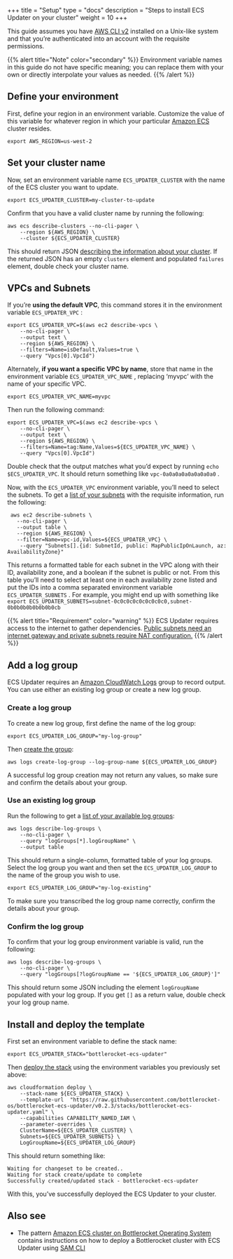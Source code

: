 +++
title = "Setup"
type = "docs"
description = "Steps to install ECS Updater on your cluster"
weight = 10
+++

This guide assumes you have [AWS CLI v2](https://aws.amazon.com/cli/) installed on a Unix-like system and that you’re authenticated into an account with the requisite permissions.

{{% alert title="Note" color="secondary" %}}
Environment variable names in this guide do not have specific meaning; you can replace them with your own or directly interpolate your values as needed.
{{% /alert %}}

## Define your environment

First, define your region in an environment variable.
Customize the value of this variable for whatever region in which your particular [Amazon ECS](https://aws.amazon.com/ecs/) cluster resides.

```shell
export AWS_REGION=us-west-2
```

## Set your cluster name

Now, set an environment variable name `ECS_UPDATER_CLUSTER` with the name of the ECS cluster you want to update.

```shell
export ECS_UPDATER_CLUSTER=my-cluster-to-update
```

Confirm that you have a valid cluster name by running the following:

```shell
aws ecs describe-clusters --no-cli-pager \
    --region ${AWS_REGION} \
    --cluster ${ECS_UPDATER_CLUSTER}
```

This should return JSON [describing the information about your cluster](https://awscli.amazonaws.com/v2/documentation/api/latest/reference/ecs/describe-clusters.html).
If the returned JSON has an empty `clusters` element and populated `failures` element, double check your cluster name.

## VPCs and Subnets

If you’re **using the default VPC**, this command stores it in the environment variable `ECS_UPDATER_VPC` :

```shell
export ECS_UPDATER_VPC=$(aws ec2 describe-vpcs \
    --no-cli-pager \
    --output text \
    --region ${AWS_REGION} \
    --filters=Name=isDefault,Values=true \
    --query "Vpcs[0].VpcId")
```

Alternately, **if you want a specific VPC by name**, store that name in the environment variable `ECS_UPDATER_VPC_NAME` , replacing ‘myvpc’ with the name of your specific VPC.

```shell
export ECS_UPDATER_VPC_NAME=myvpc
```

Then run the following command:

```shell
export ECS_UPDATER_VPC=$(aws ec2 describe-vpcs \
    --no-cli-pager \
    --output text \
    --region ${AWS_REGION} \
    --filters=Name=tag:Name,Values=${ECS_UPDATER_VPC_NAME} \
    --query "Vpcs[0].VpcId")
```

Double check that the output matches what you’d expect by running `echo $ECS_UPDATER_VPC`.
It should return something like `vpc-0a0a0a0a0a0a0a0a0` .

Now, with the `ECS_UPDATER_VPC`  environment variable, you’ll need to select the subnets.
To get a [list of your subnets](https://awscli.amazonaws.com/v2/documentation/api/latest/reference/ec2/describe-subnets.html) with the requisite information, run the following:

```shell
 aws ec2 describe-subnets \
   --no-cli-pager \
   --output table \
   --region ${AWS_REGION} \
   --filter=Name=vpc-id,Values=${ECS_UPDATER_VPC} \
    --query "Subnets[].{id: SubnetId, public: MapPublicIpOnLaunch, az: AvailabilityZone}"
```

This returns a formatted table for each subnet in the VPC along with their ID, availability zone, and a boolean if the subnet is public or not.
From this table you’ll need to select at least one in each availability zone listed and put the IDs into a comma separated environment variable `ECS_UPDATER_SUBNETS` .
For example, you might end up with something like `export ECS_UPDATER_SUBNETS=subnet-0c0c0c0c0c0c0c0c0,subnet-0b0b0b0b0b0b0b0cb`

{{% alert title="Requirement" color="warning" %}}
ECS Updater requires access to the internet to gather dependencies. [Public subnets need an internet gateway and private subnets require NAT configuration.](https://docs.aws.amazon.com/vpc/latest/userguide/VPC_Internet_Gateway.html)
{{% /alert %}}

## Add a log group

ECS Updater requires an [Amazon CloudWatch Logs](https://docs.aws.amazon.com/AmazonCloudWatch/latest/logs/WhatIsCloudWatchLogs.html) group to record output.
You can use either an existing log group or create a new log group.

### Create a log group

To create a new log group, first define the name of the log group:

```shell
export ECS_UPDATER_LOG_GROUP="my-log-group"
```

Then [create the group](https://awscli.amazonaws.com/v2/documentation/api/latest/reference/logs/create-log-group.html):

```shell
aws logs create-log-group --log-group-name ${ECS_UPDATER_LOG_GROUP}
```

A successful log group creation may not return any values, so make sure and confirm the details about your group.

### Use an existing log group

Run the following to get a [list of your available log groups](https://awscli.amazonaws.com/v2/documentation/api/latest/reference/logs/describe-log-groups.html):

```shell
aws logs describe-log-groups \
    --no-cli-pager \
    --query "logGroups[*].logGroupName" \
    --output table
```

This should return a single-column, formatted table of your log groups.
Select the log group you want and then set the  `ECS_UPDATER_LOG_GROUP` to the name of the group you wish to use.

```shell
export ECS_UPDATER_LOG_GROUP="my-log-existing"
```

To make sure you transcribed the log group name correctly, confirm the details about your group.

### Confirm the log group

To confirm that your log group environment variable is valid, run the following:

```shell
aws logs describe-log-groups \
    --no-cli-pager \
    --query "logGroups[?logGroupName == '${ECS_UPDATER_LOG_GROUP}']"
```

This should return some JSON including the element `logGroupName`  populated with your log group.
If you get `[]` as a return value, double check your log group name.

## Install and deploy the template

First set an environment variable to define the stack name:

```shell
export ECS_UPDATER_STACK="bottlerocket-ecs-updater"
```

Then [deploy the stack](https://awscli.amazonaws.com/v2/documentation/api/latest/reference/cloudformation/deploy/index.html) using the environment variables you previously set above:

```shell
aws cloudformation deploy \
    --stack-name ${ECS_UPDATER_STACK} \
    --template-url  "https://raw.githubusercontent.com/bottlerocket-os/bottlerocket-ecs-updater/v0.2.3/stacks/bottlerocket-ecs-updater.yaml" \
    --capabilities CAPABILITY_NAMED_IAM \
    --parameter-overrides \
    ClusterName=${ECS_UPDATER_CLUSTER} \
    Subnets=${ECS_UPDATER_SUBNETS} \
    LogGroupName=${ECS_UPDATER_LOG_GROUP}
```

This should return something like:

```shell
Waiting for changeset to be created..
Waiting for stack create/update to complete
Successfully created/updated stack - bottlerocket-ecs-updater
```

With this, you’ve successfully deployed the ECS Updater to your cluster.

## Also see

* The pattern [Amazon ECS cluster on Bottlerocket Operating System](https://containersonaws.com/pattern/ecs-ec2-bottlerocket-cluster) contains instructions on how to deploy a Bottlerocket cluster with ECS Updater using [SAM CLI](https://docs.aws.amazon.com/serverless-application-model/latest/developerguide/install-sam-cli.html)